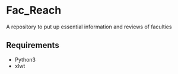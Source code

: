 # Fac_Reach

A repository to put up essential information and reviews of faculties

## Requirements

* Python3
* xlwt 
